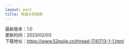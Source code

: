```yaml
---
layout: post
title: 快速关机锁屏
---
```


最新版本：1.0 <br>
更新时间：2023/02/03<br>
下载地址：https://www.52pojie.cn/thread-1741713-1-1.html<br>
